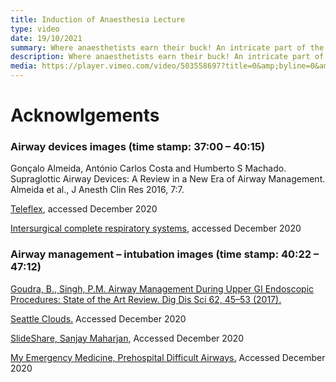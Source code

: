 ```yaml
---
title: Induction of Anaesthesia Lecture
type: video
date: 19/10/2021
summary: Where anaesthetists earn their buck! An intricate part of the patients anaesthetic journey where a lot goes on. This lecture will give you more of a background to take into your clinical practice.
description: Where anaesthetists earn their buck! An intricate part of the patients anaesthetic journey where a lot goes on. This lecture will give you more of a background to take into your clinical practice.
media: https://player.vimeo.com/video/503558697?title=0&amp;byline=0&amp;portrait=0
---
```


# Acknowlgements

### Airway devices images (time stamp: 37:00 – 40:15)

Gonçalo Almeida, António Carlos Costa and Humberto S Machado. Supraglottic Airway Devices: A Review in a New Era of Airway Management. Almeida et al., J Anesth Clin Res 2016, 7:7.

[Teleflex](https://www.lmaco.com/products/lma%C2%AE-supreme%E2%84%A2-airway), accessed December 2020

[Intersurgical complete respiratory systems](https://www.intersurgical.com/products/airway-management/solus-mri-safe-laryngeal-mask-airways), accessed December 2020

### Airway management – intubation images (time stamp: 40:22 – 47:12)

[Goudra, B., Singh, P.M. Airway Management During Upper GI Endoscopic Procedures: State of the Art Review. Dig Dis Sci 62, 45–53 (2017).](https://doi.org/10.1007/s10620-016-4375-z)

[Seattle Clouds.](https://seattleclouds.com/myapplications/dukeg/ican/MVIntubate.html) Accessed December 2020

[SlideShare, Sanjay Maharjan](https://www.slideshare.net/SanjayMaharjan10/rigid-endoscopies), Accessed December 2020

[My Emergency Medicine, Prehospital Difficult Airways.](http://www.capriles-urgencias.com/2016/06/prehospital-difficult-airways.html) Accessed December 2020
